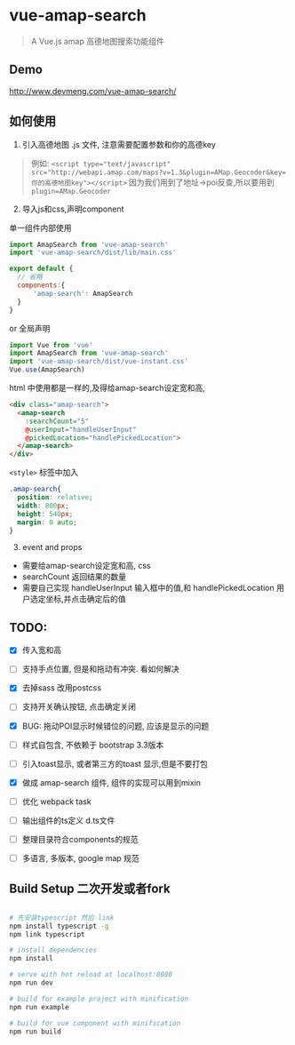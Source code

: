 # vue-amap-search

> A Vue.js amap 高德地图搜索功能组件

## Demo

http://www.devmeng.com/vue-amap-search/

## 如何使用

1. 引入高德地图 .js 文件, 注意需要配置参数和你的高德key
> 例如: `<script type="text/javascript" src="http://webapi.amap.com/maps?v=1.3&plugin=AMap.Geocoder&key=你的高德地图key"></script>`
因为我们用到了地址->poi反查,所以要用到`plugin=AMap.Geocoder` 

2. 导入js和css,声明component

单一组件内部使用
```javascript
import AmapSearch from 'vue-amap-search'
import 'vue-amap-search/dist/lib/main.css'

export default {
  // 省略
  components:{
      'amap-search': AmapSearch
  }
}
```
or 全局声明

```javascript
import Vue from 'vue'
import AmapSearch from 'vue-amap-search'
import 'vue-amap-search/dist/vue-instant.css'
Vue.use(AmapSearch)
```

html 中使用都是一样的,及得给amap-search设定宽和高,
```html
<div class="amap-search">
  <amap-search 
    :searchCount="5" 
    @userInput="handleUserInput"
    @pickedLocation="handlePickedLocation">
  </amap-search>
</div>
```
`<style>` 标签中加入
```css
.amap-search{
  position: relative;
  width: 800px;
  height: 540px;
  margin: 0 auto;
}
```

3. event and props

* 需要给amap-search设定宽和高, css
* searchCount 返回结果的数量
* 需要自己实现 handleUserInput 输入框中的值,和 handlePickedLocation 用户选定坐标,并点击确定后的值



## TODO: 
- [x] 传入宽和高
- [ ] 支持手点位置, 但是和拖动有冲突. 看如何解决
- [x] 去掉sass 改用postcss
- [ ] 支持开关确认按钮, 点击确定关闭
- [x] BUG: 拖动POI显示时候错位的问题, 应该是显示的问题
- [ ] 样式自包含, 不依赖于 bootstrap 3.3版本
- [ ] 引入toast显示, 或者第三方的toast 显示,但是不要打包
- [x] 做成 amap-search 组件, 组件的实现可以用到mixin
- [ ] 优化 webpack task
- [ ] 输出组件的ts定义 d.ts文件
- [ ] 整理目录符合components的规范
- [ ] 多语言, 多版本, google map 规范



## Build Setup 二次开发或者fork

``` bash

# 先安装typescript 然后 link
npm install typescript -g
npm link typescript

# install dependencies
npm install

# serve with hot reload at localhost:8080
npm run dev

# build for example project with minification
npm run example

# build for vue component with minification
npm run build

```
